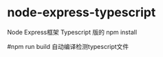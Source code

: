 # node-express-typescript
Node Express框架 Typescript 版的
npm install 

#npm run build 自动编译检测typescript文件
